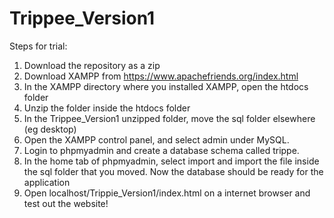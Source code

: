 # Trippee_Version1

Steps for trial:
1. Download the repository as a zip
2. Download XAMPP from https://www.apachefriends.org/index.html
3. In the XAMPP directory where you installed XAMPP, open the htdocs folder
4. Unzip the folder inside the htdocs folder
5. In the Trippee_Version1 unzipped folder, move the sql folder elsewhere (eg desktop)
6. Open the XAMPP control panel, and select admin under MySQL.
7. Login to phpmyadmin and create a database schema called trippe.
8. In the home tab of phpmyadmin, select import and import the file inside the sql folder that you moved.
Now the database should be ready for the application 
9. Open localhost/Trippie_Version1/index.html on a internet browser and test out the website!
